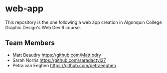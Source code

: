 # web-app

This repository is the one following a web app creation in Algonquin College Graphic Design's Web Dev 6 course.

## Team Members

- Matt Beaudry <https://github.com/Mattibdry>
- Sarah Norris <https://github.com/saradactyl27>
- Petra van Eeghen <https://github.com/petraeeghen>

